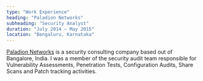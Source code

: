 ```yaml
---
type: "Work Experience"
heading: "Paladion Networks"
subheading: "Security Analyst"
duration: "July 2014 – May 2015"
location: "Bengaluru, Karnataka"
---
```


<a href="http://paladion.net/" target="_blank">Paladion Networks</a> is a security consulting company based out of Bangalore, India. I was a member of the security audit team responsible for Vulnerability Assessments, Penetration Tests, Configuration
Audits, Share Scans and Patch tracking activities.
